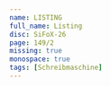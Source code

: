 ```yaml
---
name: LISTING
full_name: Listing
disc: SiFoX-26
page: 149/2
missing: true
monospace: true
tags: [Schreibmaschine]
---
```

